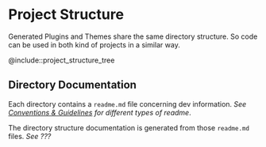 # Project Structure

Generated Plugins and Themes share the same directory structure. So code can be used in both kind of projects in a similar way.

@include::project_structure_tree

## Directory Documentation

Each directory contains a `readme.md` file concerning dev information.
*See [Conventions & Guidelines](./conventions_guidelines.html#readme) for different types of readme*.

The directory structure documentation is generated from those `readme.md` files.
*See ???*
